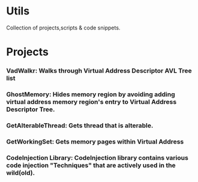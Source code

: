 # Utils
Collection of projects,scripts & code snippets.

# Projects
### VadWalkr: Walks through Virtual Address Descriptor AVL Tree list
### GhostMemory: Hides memory region by avoiding adding virtual address memory region's entry to Virtual Address Descriptor Tree.
### GetAlterableThread: Gets thread that is alterable.
### GetWorkingSet: Gets memory pages within Virtual Address
### CodeInjection Library: CodeInjection library contains various code injection "Techniques" that are actively used in the wild(old).
